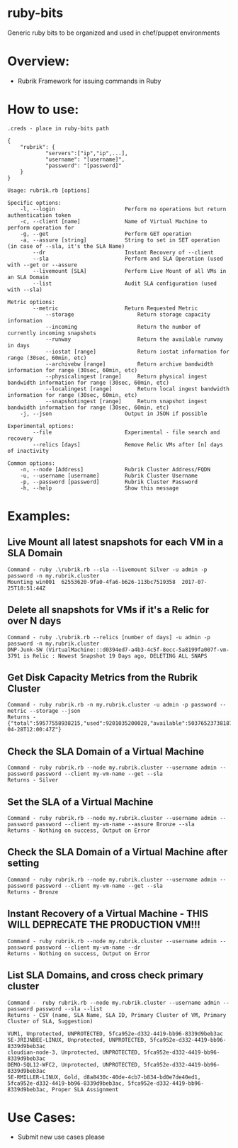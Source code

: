 ruby-bits
===============

Generic ruby bits to be organized and used in chef/puppet environments

# Overview:
* Rubrik Framework for issuing commands in Ruby

# How to use:
```
.creds - place in ruby-bits path

{
	"rubrik": {
        	"servers":["ip","ip",...],
        	"username": "[username]",
        	"password": "[password]"
	}
}

Usage: rubrik.rb [options]

Specific options:
    -l, --login                      Perform no operations but return authentication token
    -c, --client [name]              Name of Virtual Machine to perform operation for
    -g, --get                        Perform GET operation
    -a, --assure [string]            String to set in SET operation (in case of --sla, it's the SLA Name)
        --dr                         Instant Recovery of --client
        --sla                        Perform and SLA Operation (used with --get or --assure
        --livemount [SLA]            Perform Live Mount of all VMs in an SLA Domain
        --list                       Audit SLA configuration (used with --sla)

Metric options:
        --metric                     Return Requested Metric
            --storage                    Return storage capacity information
            --incoming                   Return the number of currently incoming snapshots
            --runway                     Return the available runway in days
            --iostat [range]             Return iostat information for range (30sec, 60min, etc)
            --archivebw [range]          Return archive bandwidth information for range (30sec, 60min, etc)
            --physicalingest [range]     Return physical ingest bandwidth information for range (30sec, 60min, etc)
            --localingest [range]        Return local ingest bandwidth information for range (30sec, 60min, etc)
            --snapshotingest [range]     Return snapshot ingest bandwidth information for range (30sec, 60min, etc)
    -j, --json                       Output in JSON if possible

Experimental options:
        --file                       Experimental - file search and recovery
        --relics [days]              Remove Relic VMs after [n] days of inactivity

Common options:
    -n, --node [Address]             Rubrik Cluster Address/FQDN
    -u, --username [username]        Rubrik Cluster Username
    -p, --password [password]        Rubrik Cluster Password
    -h, --help                       Show this message
```

# Examples:
## Live Mount all latest snapshots for each VM in a SLA Domain
```
Command - ruby .\rubrik.rb --sla --livemount Silver -u admin -p password -n my.rubrik.cluster
Mounting win001  62553620-9fa0-4fa6-b626-113bc7519358  2017-07-25T18:51:44Z
```
## Delete all snapshots for VMs if it's a Relic for over N days
```
Command - ruby .\rubrik.rb --relics [number of days] -u admin -p password -n my.rubrik.cluster
DNP-Junk-SW (VirtualMachine:::d0394ed7-a4b3-4c5f-8ecc-5a8199fa007f-vm-3791 is Relic : Newest Snapshot 19 Days ago, DELETING ALL SNAPS
```
## Get Disk Capacity Metrics from the Rubrik Cluster
```
Command - ruby rubrik.rb -n my.rubrik.cluster -u admin -p password --metric --storage --json
Returns - {"total":59577558938215,"used":9201035200028,"available":50376523738187,"lastUpdateTime":"2017-04-28T12:00:47Z"}
```
## Check the SLA Domain of a Virtual Machine
```
Command - ruby rubrik.rb --node my.rubrik.cluster --username admin --password password --client my-vm-name --get --sla
Returns - Silver
```
## Set the SLA of a Virtual Machine
```
Command - ruby rubrik.rb --node my.rubrik.cluster --username admin --password password --client my-vm-name --assure Bronze --sla
Returns - Nothing on success, Output on Error
```
## Check the SLA Domain of a Virtual Machine after setting
```
Command - ruby rubrik.rb --node my.rubrik.cluster --username admin --password password --client my-vm-name --get --sla
Returns - Bronze
```
## Instant Recovery of a Virtual Machine - THIS WILL DEPRECATE THE PRODUCTION VM!!!
```
Command - ruby rubrik.rb --node my.rubrik.cluster --username admin --password password --client my-vm-name --dr
Returns - Nothing on success, Output on Error
```
## List SLA Domains, and cross check primary cluster
```
Command -  ruby rubrik.rb --node my.rubrik.cluster --username admin --password password --sla --list
Returns - CSV (name, SLA Name, SLA ID, Primary Cluster of VM, Primary Cluster of SLA, Suggestion)

VUM1, Unprotected, UNPROTECTED, 5fca952e-d332-4419-bb96-8339d9beb3ac
SE-JRIJNBEE-LINUX, Unprotected, UNPROTECTED, 5fca952e-d332-4419-bb96-8339d9beb3ac
cloudian-node-3, Unprotected, UNPROTECTED, 5fca952e-d332-4419-bb96-8339d9beb3ac
DEMO-SQL12-WFC2, Unprotected, UNPROTECTED, 5fca952e-d332-4419-bb96-8339d9beb3ac
SE-RMILLER-LINUX, Gold, d8a8430c-40de-4cb7-b834-bd0e7de40ed1, 5fca952e-d332-4419-bb96-8339d9beb3ac, 5fca952e-d332-4419-bb96-8339d9beb3ac, Proper SLA Assignment
```
# Use Cases:
* Submit new use cases please
